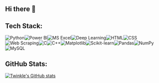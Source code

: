 ## Hi there 👋

## Tech Stack:

<img src="https://img.shields.io/badge/Python-3776AB?style=for-the-badge&logo=python&logoColor=white" alt="Python" /><img src="https://img.shields.io/badge/Power%20BI-F2C811?style=for-the-badge&logo=powerbi&logoColor=black" alt="Power BI" /><img src="https://img.shields.io/badge/Excel-217346?style=for-the-badge&logo=microsoft-excel&logoColor=white" alt="MS Excel" /><img src="https://img.shields.io/badge/Deep%20Learning-0077BE?style=for-the-badge&logo=tensorflow&logoColor=white" alt="Deep Learning" /><img src="https://img.shields.io/badge/HTML-E34F26?style=for-the-badge&logo=html5&logoColor=white" alt="HTML" /><img src="https://img.shields.io/badge/CSS-1572B6?style=for-the-badge&logo=css3&logoColor=white" alt="CSS" /><img src="https://img.shields.io/badge/Web%20Scraping-47A248?style=for-the-badge&logo=webcomponents&logoColor=white" alt="Web Scraping" /><img src="https://img.shields.io/badge/C-00599C?style=for-the-badge&logo=c&logoColor=white" alt="C" /><img src="https://img.shields.io/badge/C++-00599C?style=for-the-badge&logo=cplusplus&logoColor=white" alt="C++" /><img src="https://img.shields.io/badge/Matplotlib-FF9800?style=for-the-badge&logo=matplotlib&logoColor=white" alt="Matplotlib" /><img src="https://img.shields.io/badge/Scikit--Learn-F7931E?style=for-the-badge&logo=scikit-learn&logoColor=white" alt="Scikit-learn" /><img src="https://img.shields.io/badge/Pandas-150458?style=for-the-badge&logo=pandas&logoColor=white" alt="Pandas" /><img src="https://img.shields.io/badge/NumPy-013243?style=for-the-badge&logo=numpy&logoColor=white" alt="NumPy" /><img src="https://img.shields.io/badge/MySQL-005C84?style=for-the-badge&logo=mysql&logoColor=white" alt="MySQL" />
## GitHub Stats:

[![Twinkle's GitHub stats](https://github-readme-stats.vercel.app/api?username=twinklehandaa&show_icons=true&theme=radical)](https://github.com/anuraghazra/github-readme-stats)
